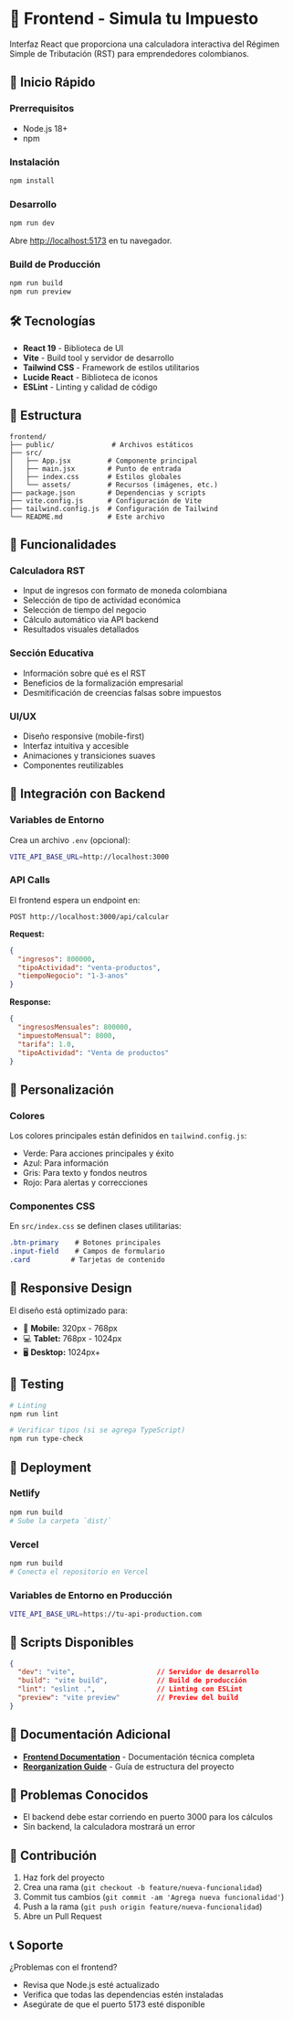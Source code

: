 # 📱 Frontend - Simula tu Impuesto

Interfaz React que proporciona una calculadora interactiva del Régimen Simple de Tributación (RST) para emprendedores colombianos.

## 🚀 Inicio Rápido

### Prerrequisitos
- Node.js 18+
- npm

### Instalación
```bash
npm install
```

### Desarrollo
```bash
npm run dev
```
Abre [http://localhost:5173](http://localhost:5173) en tu navegador.

### Build de Producción
```bash
npm run build
npm run preview
```

## 🛠️ Tecnologías

- **React 19** - Biblioteca de UI
- **Vite** - Build tool y servidor de desarrollo
- **Tailwind CSS** - Framework de estilos utilitarios
- **Lucide React** - Biblioteca de iconos
- **ESLint** - Linting y calidad de código

## 📁 Estructura

```
frontend/
├── public/              # Archivos estáticos
├── src/
│   ├── App.jsx         # Componente principal
│   ├── main.jsx        # Punto de entrada
│   ├── index.css       # Estilos globales
│   └── assets/         # Recursos (imágenes, etc.)
├── package.json        # Dependencias y scripts
├── vite.config.js      # Configuración de Vite
├── tailwind.config.js  # Configuración de Tailwind
└── README.md           # Este archivo
```

## 🧮 Funcionalidades

### Calculadora RST
- Input de ingresos con formato de moneda colombiana
- Selección de tipo de actividad económica
- Selección de tiempo del negocio
- Cálculo automático via API backend
- Resultados visuales detallados

### Sección Educativa
- Información sobre qué es el RST
- Beneficios de la formalización empresarial
- Desmitificación de creencias falsas sobre impuestos

### UI/UX
- Diseño responsive (mobile-first)
- Interfaz intuitiva y accesible
- Animaciones y transiciones suaves
- Componentes reutilizables

## 🔗 Integración con Backend

### Variables de Entorno
Crea un archivo `.env` (opcional):
```bash
VITE_API_BASE_URL=http://localhost:3000
```

### API Calls
El frontend espera un endpoint en:
```
POST http://localhost:3000/api/calcular
```

**Request:**
```json
{
  "ingresos": 800000,
  "tipoActividad": "venta-productos", 
  "tiempoNegocio": "1-3-anos"
}
```

**Response:**
```json
{
  "ingresosMensuales": 800000,
  "impuestoMensual": 8000,
  "tarifa": 1.0,
  "tipoActividad": "Venta de productos"
}
```

## 🎨 Personalización

### Colores
Los colores principales están definidos en `tailwind.config.js`:
- Verde: Para acciones principales y éxito
- Azul: Para información
- Gris: Para texto y fondos neutros
- Rojo: Para alertas y correcciones

### Componentes CSS
En `src/index.css` se definen clases utilitarias:
```css
.btn-primary    # Botones principales
.input-field    # Campos de formulario
.card          # Tarjetas de contenido
```

## 📱 Responsive Design

El diseño está optimizado para:
- 📱 **Mobile:** 320px - 768px
- 💻 **Tablet:** 768px - 1024px  
- 🖥️ **Desktop:** 1024px+

## 🧪 Testing

```bash
# Linting
npm run lint

# Verificar tipos (si se agrega TypeScript)
npm run type-check
```

## 🚀 Deployment

### Netlify
```bash
npm run build
# Sube la carpeta `dist/`
```

### Vercel
```bash
npm run build
# Conecta el repositorio en Vercel
```

### Variables de Entorno en Producción
```bash
VITE_API_BASE_URL=https://tu-api-production.com
```

## 🔧 Scripts Disponibles

```json
{
  "dev": "vite",                    // Servidor de desarrollo
  "build": "vite build",            // Build de producción  
  "lint": "eslint .",               // Linting con ESLint
  "preview": "vite preview"         // Preview del build
}
```

## 📄 Documentación Adicional

- [**Frontend Documentation**](../docs/FRONTEND_DOCUMENTATION.md) - Documentación técnica completa
- [**Reorganization Guide**](../REORGANIZATION_GUIDE.md) - Guía de estructura del proyecto

## 🐛 Problemas Conocidos

- El backend debe estar corriendo en puerto 3000 para los cálculos
- Sin backend, la calculadora mostrará un error

## 🤝 Contribución

1. Haz fork del proyecto
2. Crea una rama (`git checkout -b feature/nueva-funcionalidad`)
3. Commit tus cambios (`git commit -am 'Agrega nueva funcionalidad'`)
4. Push a la rama (`git push origin feature/nueva-funcionalidad`)
5. Abre un Pull Request

## 📞 Soporte

¿Problemas con el frontend?
- Revisa que Node.js esté actualizado
- Verifica que todas las dependencias estén instaladas
- Asegúrate de que el puerto 5173 esté disponible
